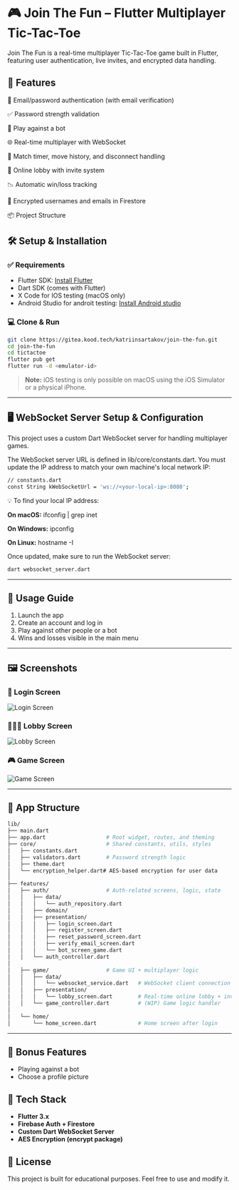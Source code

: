 # 🎮 Join The Fun – Flutter Multiplayer Tic-Tac-Toe

Join The Fun is a real-time multiplayer Tic-Tac-Toe game built in Flutter, featuring user authentication, live invites, and encrypted data handling.

## 🚀 Features

🔐 Email/password authentication (with email verification)

✅ Password strength validation

🤖 Play against a bot

🌐 Real-time multiplayer with WebSocket

🧠 Match timer, move history, and disconnect handling

👥 Online lobby with invite system

📉 Automatic win/loss tracking

🔐 Encrypted usernames and emails in Firestore

📦 Project Structure


## 🛠 Setup & Installation

### ✅ Requirements

- Flutter SDK: [Install Flutter](https://docs.flutter.dev/get-started/install)
- Dart SDK (comes with Flutter)
- X Code for IOS testing (macOS only)
- Android Studio for androit testing: [Install Android studio](https://developer.android.com/studio)

### 💻 Clone & Run

```bash
git clone https://gitea.kood.tech/katriinsartakov/join-the-fun.git
cd join-the-fun
cd tictactoe
flutter pub get
flutter run -d <emulator-id>
```

> **Note:** iOS testing is only possible on macOS using the iOS Simulator or a physical iPhone.

---

## 🖥 WebSocket Server Setup & Configuration


This project uses a custom Dart WebSocket server for handling multiplayer games.

The WebSocket server URL is defined in lib/core/constants.dart. You must update the IP address to match your own machine's local network IP:

```bash
// constants.dart
const String kWebSocketUrl = 'ws://<your-local-ip>:8080';
```

💡 To find your local IP address:

**On macOS:** ifconfig | grep inet

**On Windows:** ipconfig

**On Linux:** hostname -I


Once updated, make sure to run the WebSocket server:

```bash
dart websocket_server.dart
```

--- 


## 📱 Usage Guide

1. Launch the app
2. Create an account and log in
3. Play against other people or a bot
4. Wins and losses visible in the main menu

---

## 🖼️ Screenshots

### 🔐 Login Screen
![Login Screen](assets/screenshots/LoginScreen.png)

### 🧑‍🤝‍🧑 Lobby Screen
![Lobby Screen](assets/screenshots/LobbyScreen.png)

### 🎮 Game Screen
![Game Screen](assets/screenshots/GameScreen.png)

---

## 📁 App Structure

```bash
lib/
├── main.dart
├── app.dart                   # Root widget, routes, and theming
├── core/                      # Shared constants, utils, styles
│   ├── constants.dart
│   ├── validators.dart        # Password strength logic
│   ├── theme.dart
│   └── encryption_helper.dart# AES-based encryption for user data
│
├── features/
│   ├── auth/                  # Auth-related screens, logic, state
│   │   ├── data/
│   │   │   └── auth_repository.dart
│   │   ├── domain/
│   │   ├── presentation/
│   │   │   ├── login_screen.dart
│   │   │   ├── register_screen.dart
│   │   │   ├── reset_password_screen.dart
│   │   │   ├── verify_email_screen.dart
│   │   │   └── bot_screen_game.dart
│   │   └── auth_controller.dart
│
│   ├── game/                  # Game UI + multiplayer logic
│   │   ├── data/
│   │   │   └── websocket_service.dart   # WebSocket client connection & messaging
│   │   ├── presentation/
│   │   │   └── lobby_screen.dart        # Real-time online lobby + invites
│   │   └── game_controller.dart         # (WIP) Game logic handler
│
│   └── home/
│       └── home_screen.dart             # Home screen after login
```

---

## 🌟 Bonus Features

- Playing against a bot
- Choose a profile picture

## 🧰 Tech Stack

- **Flutter 3.x**
- **Firebase Auth + Firestore**
- **Custom Dart WebSocket Server**
- **AES Encryption (encrypt package)**


## 📄 License

This project is built for educational purposes. Feel free to use and modify it.

